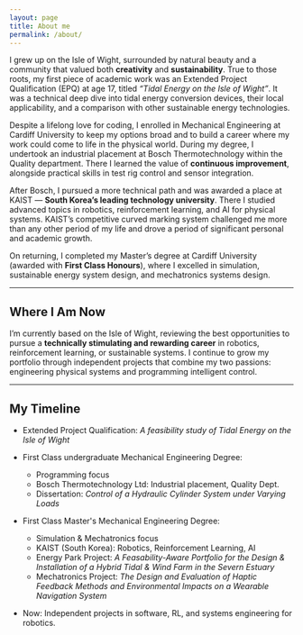 ```yaml
---
layout: page
title: About me
permalink: /about/
---
```


I grew up on the Isle of Wight, surrounded by natural beauty and a community that valued both **creativity** and **sustainability**. True to those roots, my first piece of academic work was an Extended Project Qualification (EPQ) at age 17, titled *“Tidal Energy on the Isle of Wight”*. It was a technical deep dive into tidal energy conversion devices, their local applicability, and a comparison with other sustainable energy technologies.

Despite a lifelong love for coding, I enrolled in Mechanical Engineering at Cardiff University to keep my options broad and to build a career where my work could come to life in the physical world. During my degree, I undertook an industrial placement at Bosch Thermotechnology within the Quality department. There I learned the value of **continuous improvement**, alongside practical skills in test rig control and sensor integration.

After Bosch, I pursued a more technical path and was awarded a place at KAIST — **South Korea’s leading technology university**. There I studied advanced topics in robotics, reinforcement learning, and AI for physical systems. KAIST’s competitive curved marking system challenged me more than any other period of my life and drove a period of significant personal and academic growth.

On returning, I completed my Master’s degree at Cardiff University (awarded with **First Class Honours**), where I excelled in simulation, sustainable energy system design, and mechatronics systems design.  

---

## Where I Am Now

I’m currently based on the Isle of Wight, reviewing the best opportunities to pursue a **technically stimulating and rewarding career** in robotics, reinforcement learning, or sustainable systems. I continue to grow my portfolio through independent projects that combine my two passions: engineering physical systems and programming intelligent control.

---

## My Timeline

- Extended Project Qualification: *A feasibility study of Tidal Energy on the Isle of Wight*  
  
- First Class undergraduate Mechanical Engineering Degree:
	- Programming focus
	- Bosch Thermotechnology Ltd: Industrial placement, Quality Dept.
	- Dissertation: *Control of a Hydraulic Cylinder System under Varying Loads*  
  
- First Class Master's Mechanical Engineering Degree:
	- Simulation & Mechatronics focus 
	- KAIST (South Korea): Robotics, Reinforcement Learning, AI
	- Energy Park Project: *A Feasability-Aware Portfolio for the Design & Installation of a Hybrid Tidal & Wind Farm in the Severn Estuary*
	- Mechatronics Project: *The Design and Evaluation of Haptic Feedback Methods and Environmental Impacts on a Wearable Navigation System*  
  
- Now: Independent projects in software, RL, and systems engineering for robotics.
